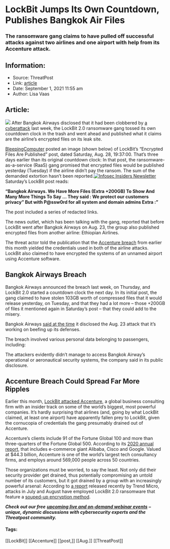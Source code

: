 # LockBit Jumps Its Own Countdown, Publishes Bangkok Air Files
### The ransomware gang claims to have pulled off successful attacks against two airlines and one airport with help from its Accenture attack.

## Information:
+ Source: ThreatPost
+ Link: [article](https://kasperskycontenthub.com/threatpost-global/?p=169101)
+ Date: September 1, 2021  11:55 am
+ Author: Lisa Vaas


## Article:
![](https://media.threatpost.com/wp-content/uploads/sites/103/2021/09/01113318/BangkokAirLeak-e1630510412111.jpeg)
After Bangkok Airways disclosed that it had been clobbered by [a cyberattack](https://threatpost.com/lockbit-bangkok-airways-breach/169019/) last week, the LockBit 2.0 ransomware gang tossed its own countdown clock in the trash and went ahead and published what it claims are the airline’s encrypted files on its leak site.


[BleepingComputer](https://www.bleepingcomputer.com/news/security/lockbit-gang-leaks-bangkok-airways-data-hits-accenture-customers/) posted an image (shown below) of LockBit’s “Encrypted Files Are Published” post, dated Saturday, Aug. 28, 19:37:00. That’s three days earlier than its original countdown clock: In that post, the ransomware-as-a-service (RaaS) gang promised that encrypted files would be published yesterday (Tuesday) if the airline didn’t pay the ransom. The sum of the demanded extortion hasn’t been reported.[![Infosec Insiders Newsletter](https://media.threatpost.com/wp-content/uploads/sites/103/2021/07/10165815/infosec_insiders_in_article_promo.png)](https://threatpost.com/infosec-insider-subscription-page/?utm_source=ART&utm_medium=ART&utm_campaign=InfosecInsiders_Newsletter_Promo/)Saturday’s LockBit post reads:


**“Bangkok Airways. We Have More Files (Extra +200GB) To Show And Many More Things To Say … They said : We protect our customers privacy” But with P@ssw0rd for all system and domain admins Extra :”** 


The post included a series of redacted links.


The news outlet, which has been talking with the gang, reported that before LockBit went after Bangkok Airways on Aug. 23, the group also published encrypted files from another airline: Ethiopian Airlines.


The threat actor told the publication that the [Accenture breach](https://threatpost.com/accenture-lockbit-ransomware-attack/168594/) from earlier this month yielded the credentials used in both of the airline attacks. LockBit also claimed to have encrypted the systems of an unnamed airport using Accenture software.


Bangkok Airways Breach
----------------------


Bangkok Airways announced the breach last week, on Thursday, and LockBit 2.0 started a countdown clock the next day. In its initial post, the gang claimed to have stolen 103GB worth of compressed files that it would release yesterday, on Tuesday, and that they had a lot more – those +200GB of files it mentioned again in Saturday’s post – that they could add to the misery.


Bangkok Airways [said at the time](https://www.bangkokair.com/press-release/view/clarifies-the-incident-of-a-cybersecurity-attack) it disclosed the Aug. 23 attack that it’s working on beefing up its defenses.


The breach involved various personal data belonging to passengers, including:


The attackers evidently didn’t manage to access Bangkok Airway’s operational or aeronautical security systems, the company said in its public disclosure.


Accenture Breach Could Spread Far More Ripples
----------------------------------------------


Earlier this month, [LockBit attacked Accenture](https://threatpost.com/accenture-lockbit-ransomware-attack/168594/), a global business consulting firm with an insider track on some of the world’s biggest, most powerful companies. It’s hardly surprising that airlines (and, going by what LockBit claimed, at least one airport) have apparently fallen prey to LockBit, given the cornucopia of credentials the gang presumably drained out of Accenture.


Accenture’s clients include 91 of the Fortune Global 100 and more than three-quarters of the Fortune Global 500. According to its [2020 annual report](https://www.accenture.com/us-en/about/company/annual-report), that includes e-commerce giant Alibaba, Cisco and Google. Valued at $44.3 billion, Accenture is one of the world’s largest tech consultancy firms, and employs around 569,000 people across 50 countries.


Those organizations must be worried, to say the least. Not only did their security provider get drained, thus potentially compromising an untold number of its customers, but it got drained by a group with an increasingly powerful arsenal: According to [a report](https://www.trendmicro.com/en_us/research/21/h/lockbit-resurfaces-with-version-2-0-ransomware-detections-in-chi.html) released recently by Trend Micro, attacks in July and August have employed LockBit 2.0 ransomware that feature a [souped-up encryption method](https://threatpost.com/lockbit-ransomware-proliferates-globally/168746/).


***Check out our free*** [***upcoming live and on-demand webinar events***](https://threatpost.com/category/webinars/) ***– unique, dynamic discussions with cybersecurity experts and the Threatpost community.***




#### Tags:
[[LockBit]] [[Accenture]] [[post,]] [[Aug.]] [[ThreatPost]]
